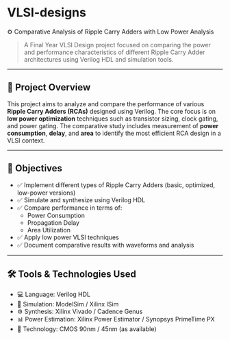 # VLSI-designs
⚙️ Comparative Analysis of Ripple Carry Adders with Low Power Analysis

> A Final Year VLSI Design project focused on comparing the power and performance characteristics of different Ripple Carry Adder architectures using Verilog HDL and simulation tools.

---

## 📌 Project Overview

This project aims to analyze and compare the performance of various **Ripple Carry Adders (RCAs)** designed using Verilog. The core focus is on **low power optimization** techniques such as transistor sizing, clock gating, and power gating. The comparative study includes measurement of **power consumption**, **delay**, and **area** to identify the most efficient RCA design in a VLSI context.

---

## 🎯 Objectives

- ✅ Implement different types of Ripple Carry Adders (basic, optimized, low-power versions)
- ✅ Simulate and synthesize using Verilog HDL
- ✅ Compare performance in terms of:
  - Power Consumption
  - Propagation Delay
  - Area Utilization
- ✅ Apply low power VLSI techniques
- ✅ Document comparative results with waveforms and analysis

---

## 🛠️ Tools & Technologies Used

- 💻 Language: Verilog HDL
- 🧪 Simulation: ModelSim / Xilinx ISim
- ⚙️ Synthesis: Xilinx Vivado / Cadence Genus
- 📊 Power Estimation: Xilinx Power Estimator / Synopsys PrimeTime PX
- 📐 Technology: CMOS 90nm / 45nm (as available)
